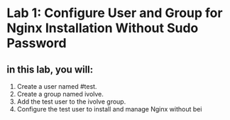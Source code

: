 # Lab 1: Configure User and Group for Nginx Installation Without Sudo Password
## in this lab, you will:
1. Create a user named #test.
2. Create a group named ivolve.
3. Add the test user to the ivolve group.
4. Configure the test user to install and manage Nginx without bei
